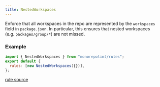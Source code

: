 ```yaml
---
title: NestedWorkspaces
---
```


Enforce that all workspaces in the repo are represented by the `workspaces` field in `package.json`.
In particular, this ensures that nested workspaces (e.g. `packages/group/*`) are not missed.

### Example

```javascript
import { NestedWorkspaces } from "monorepolint/rules";
export default {
  rules: [new NestedWorkspaces({})],
};
```

[rule source](https://github.com/monorepolint/monorepolint/blob/master/packages/rules/src/nestedWorkspaces.ts)
